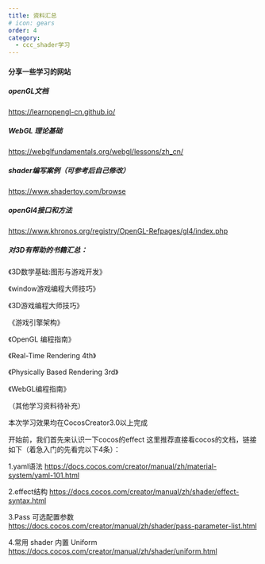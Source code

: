 ```yaml
---
title: 资料汇总
# icon: gears
order: 4
category:
  - ccc_shader学习
---
```

<!-- more -->
#### 分享一些学习的网站

##### openGL文档
https://learnopengl-cn.github.io/
##### WebGL 理论基础
https://webglfundamentals.org/webgl/lessons/zh_cn/
##### shader编写案例（可参考后自己修改）
https://www.shadertoy.com/browse
##### openGl4接口和方法
https://www.khronos.org/registry/OpenGL-Refpages/gl4/index.php

##### 对3D有帮助的书籍汇总：

《3D数学基础:图形与游戏开发》

《window游戏编程大师技巧》

《3D游戏编程大师技巧》

《游戏引擎架构》

《OpenGL 编程指南》

《Real-Time Rendering 4th》

《Physically Based Rendering 3rd》

《WebGL编程指南》

（其他学习资料待补充）

本次学习效果均在CocosCreator3.0以上完成

开始前，我们首先来认识一下cocos的effect
这里推荐直接看cocos的文档，链接如下（着急入门的先看完以下4条）：

1.yaml语法
https://docs.cocos.com/creator/manual/zh/material-system/yaml-101.html

2.effect结构
https://docs.cocos.com/creator/manual/zh/shader/effect-syntax.html

3.Pass 可选配置参数
https://docs.cocos.com/creator/manual/zh/shader/pass-parameter-list.html

4.常用 shader 内置 Uniform
https://docs.cocos.com/creator/manual/zh/shader/uniform.html
